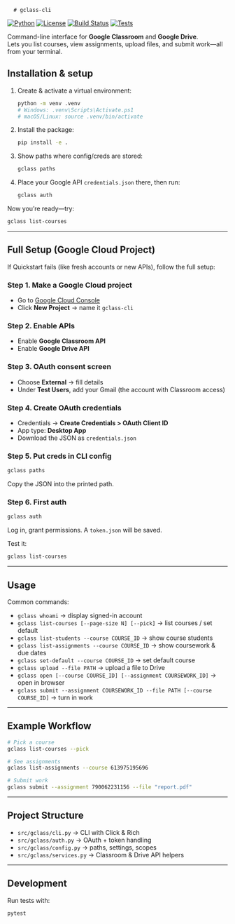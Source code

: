       # gclass-cli

[![Python](https://img.shields.io/badge/python-3.9%2B-blue.svg)](https://www.python.org/)
[![License](https://img.shields.io/badge/license-MIT-green.svg)](LICENSE)
[![Build Status](https://img.shields.io/badge/build-passing-brightgreen.svg)]()
[![Tests](https://img.shields.io/badge/tests-pytest-orange.svg)]()

Command-line interface for **Google Classroom** and **Google Drive**.  
Lets you list courses, view assignments, upload files, and submit work—all from your terminal.


## Installation & setup

1. Create & activate a virtual environment:
   ```bash
   python -m venv .venv
   # Windows: .venv\Scripts\Activate.ps1
   # macOS/Linux: source .venv/bin/activate
   ```

2. Install the package:
   ```bash
   pip install -e .
   ```

3. Show paths where config/creds are stored:
   ```bash
   gclass paths
   ```

4. Place your Google API `credentials.json` there, then run:
   ```bash
   gclass auth
   ```

Now you’re ready—try:
```bash
gclass list-courses
```

---

## Full Setup (Google Cloud Project)

If Quickstart fails (like fresh accounts or new APIs), follow the full setup:

### Step 1. Make a Google Cloud project
- Go to [Google Cloud Console](https://console.cloud.google.com)  
- Click **New Project** → name it `gclass-cli`

### Step 2. Enable APIs
- Enable **Google Classroom API**  
- Enable **Google Drive API**

### Step 3. OAuth consent screen
- Choose **External** → fill details  
- Under **Test Users**, add your Gmail (the account with Classroom access)  

### Step 4. Create OAuth credentials
- Credentials → **Create Credentials > OAuth Client ID**  
- App type: **Desktop App**  
- Download the JSON as `credentials.json`

### Step 5. Put creds in CLI config
```bash
gclass paths
```
Copy the JSON into the printed path.

### Step 6. First auth
```bash
gclass auth
```
Log in, grant permissions. A `token.json` will be saved.  

Test it:
```bash
gclass list-courses
```

---

## Usage

Common commands:

- `gclass whoami` → display signed-in account  
- `gclass list-courses [--page-size N] [--pick]` → list courses / set default  
- `gclass list-students --course COURSE_ID` → show course students  
- `gclass list-assignments --course COURSE_ID` → show coursework & due dates  
- `gclass set-default --course COURSE_ID` → set default course  
- `gclass upload --file PATH` → upload a file to Drive  
- `gclass open [--course COURSE_ID] [--assignment COURSEWORK_ID]` → open in browser  
- `gclass submit --assignment COURSEWORK_ID --file PATH [--course COURSE_ID]` → turn in work  

---

## Example Workflow

```bash
# Pick a course
gclass list-courses --pick

# See assignments
gclass list-assignments --course 613975195696

# Submit work
gclass submit --assignment 790062231156 --file "report.pdf"
```

---

## Project Structure

- `src/gclass/cli.py` → CLI with Click & Rich  
- `src/gclass/auth.py` → OAuth + token handling  
- `src/gclass/config.py` → paths, settings, scopes  
- `src/gclass/services.py` → Classroom & Drive API helpers  

---

## Development

Run tests with:
```bash
pytest
```
